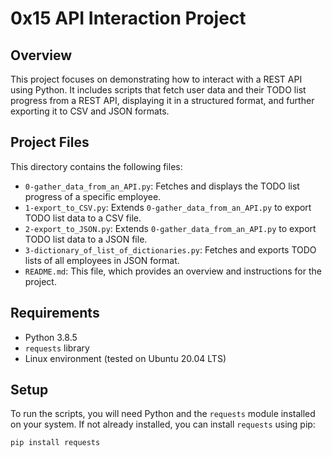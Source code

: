 # 0x15 API Interaction Project

## Overview
This project focuses on demonstrating how to interact with a REST API using Python. It includes scripts that fetch user data and their TODO list progress from a REST API, displaying it in a structured format, and further exporting it to CSV and JSON formats.

## Project Files
This directory contains the following files:

- `0-gather_data_from_an_API.py`: Fetches and displays the TODO list progress of a specific employee.
- `1-export_to_CSV.py`: Extends `0-gather_data_from_an_API.py` to export TODO list data to a CSV file.
- `2-export_to_JSON.py`: Extends `0-gather_data_from_an_API.py` to export TODO list data to a JSON file.
- `3-dictionary_of_list_of_dictionaries.py`: Fetches and exports TODO lists of all employees in JSON format.
- `README.md`: This file, which provides an overview and instructions for the project.

## Requirements
- Python 3.8.5
- `requests` library
- Linux environment (tested on Ubuntu 20.04 LTS)

## Setup
To run the scripts, you will need Python and the `requests` module installed on your system. If not already installed, you can install `requests` using pip:

```bash
pip install requests
